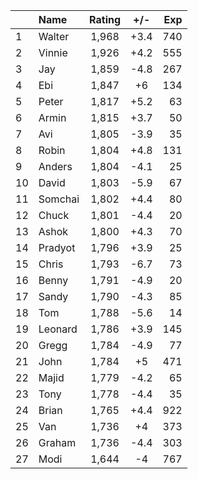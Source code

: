 | |Name|Rating|+/-|Exp|
|-|:---|:----:|:-:|--:|
|1|Walter|1,968|+3.4|740|
|2|Vinnie|1,926|+4.2|555|
|3|Jay|1,859|-4.8|267|
|4|Ebi|1,847|+6|134|
|5|Peter|1,817|+5.2|63|
|6|Armin|1,815|+3.7|50|
|7|Avi|1,805|-3.9|35|
|8|Robin|1,804|+4.8|131|
|9|Anders|1,804|-4.1|25|
|10|David|1,803|-5.9|67|
|11|Somchai|1,802|+4.4|80|
|12|Chuck|1,801|-4.4|20|
|13|Ashok|1,800|+4.3|70|
|14|Pradyot|1,796|+3.9|25|
|15|Chris|1,793|-6.7|73|
|16|Benny|1,791|-4.9|20|
|17|Sandy|1,790|-4.3|85|
|18|Tom|1,788|-5.6|14|
|19|Leonard|1,786|+3.9|145|
|20|Gregg|1,784|-4.9|77|
|21|John|1,784|+5|471|
|22|Majid|1,779|-4.2|65|
|23|Tony|1,778|-4.4|35|
|24|Brian|1,765|+4.4|922|
|25|Van|1,736|+4|373|
|26|Graham|1,736|-4.4|303|
|27|Modi|1,644|-4|767|
